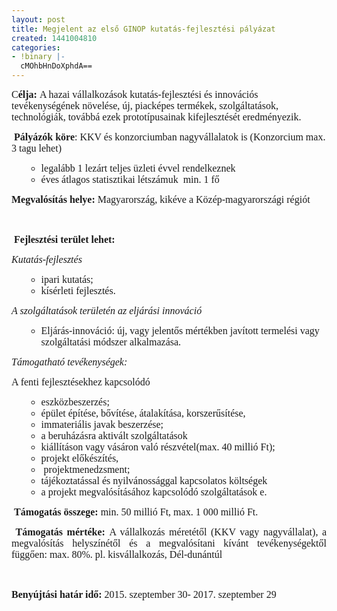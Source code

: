 ```yaml
---
layout: post
title: Megjelent az első GINOP kutatás-fejlesztési pályázat
created: 1441004810
categories:
- !binary |-
  cMOhbHnDoXphdA==
---
```

<p class="MsoNormal"><span style="font-size: 12.0pt; font-family: 'Times New Roman','serif'; mso-fareast-font-family: 'Times New Roman'; mso-fareast-language: HU;">C<strong>élja: </strong>A hazai vállalkozások kutatás-fejlesztési és innovációs tevékenységének növelése, új, piacképes termékek, szolgáltatások, technológiák, továbbá ezek prototípusainak kifejlesztését eredményezik.</span></p><p class="MsoNormal"><span style="font-size: 12.0pt; font-family: 'Times New Roman','serif'; mso-fareast-font-family: 'Times New Roman'; mso-fareast-language: HU;">&nbsp;<strong>Pályázók köre</strong>: KKV és konzorciumban nagyvállalatok is (Konzorcium max. 3 tagu lehet)</span></p><ul type="disc"><ul type="circle"><li class="MsoNormal"><span style="font-size: 12.0pt; font-family: 'Times New Roman','serif'; mso-fareast-font-family: 'Times New Roman'; mso-fareast-language: HU;">legalább 1 lezárt teljes üzleti évvel rendelkeznek</span></li><li class="MsoNormal"><span style="font-size: 12.0pt; font-family: 'Times New Roman','serif'; mso-fareast-font-family: 'Times New Roman'; mso-fareast-language: HU;">éves átlagos statisztikai létszámuk &nbsp;min. 1 fő &nbsp;</span></li></ul></ul><p class="MsoNormal"><strong><span style="font-size: 12.0pt; font-family: 'Times New Roman','serif'; mso-fareast-font-family: 'Times New Roman'; mso-fareast-language: HU;">Megvalósítás helye: </span></strong><span style="font-size: 12.0pt; font-family: 'Times New Roman','serif'; mso-fareast-font-family: 'Times New Roman'; mso-fareast-language: HU; mso-bidi-font-weight: bold;">Magyarország, kikéve a Közép-magyarországi régiót&nbsp; </span><span style="font-size: 12.0pt; font-family: 'Times New Roman','serif'; mso-fareast-font-family: 'Times New Roman'; mso-fareast-language: HU;"></span></p><p class="MsoNormal"><span style="font-size: 12.0pt; font-family: 'Times New Roman','serif'; mso-fareast-font-family: 'Times New Roman'; mso-fareast-language: HU;">&nbsp;</span></p><p class="MsoNormal"><strong><span style="font-size: 12.0pt; font-family: 'Times New Roman','serif'; mso-fareast-font-family: 'Times New Roman'; mso-fareast-language: HU;">&nbsp;Fejlesztési terület lehet:</span></strong><span style="font-size: 12.0pt; font-family: 'Times New Roman','serif'; mso-fareast-font-family: 'Times New Roman'; mso-fareast-language: HU;"></span></p><p class="MsoNormal"><em><span style="font-size: 12.0pt; font-family: 'Times New Roman','serif'; mso-fareast-font-family: 'Times New Roman'; mso-fareast-language: HU;">Kutatás-fejlesztés &nbsp;</span></em><span style="font-size: 12.0pt; font-family: 'Times New Roman','serif'; mso-fareast-font-family: 'Times New Roman'; mso-fareast-language: HU;"></span></p><ul type="disc"><ul type="circle"><li class="MsoNormal"><span style="font-size: 12.0pt; font-family: 'Times New Roman','serif'; mso-fareast-font-family: 'Times New Roman'; mso-fareast-language: HU;">ipari kutatás;</span></li><li class="MsoNormal"><span style="font-size: 12.0pt; font-family: 'Times New Roman','serif'; mso-fareast-font-family: 'Times New Roman'; mso-fareast-language: HU;">kísérleti fejlesztés.</span></li></ul></ul><p class="MsoNormal"><em><span style="font-size: 12.0pt; font-family: 'Times New Roman','serif'; mso-fareast-font-family: 'Times New Roman'; mso-fareast-language: HU;">A szolgáltatások területén az eljárási innováció</span></em><span style="font-size: 12.0pt; font-family: 'Times New Roman','serif'; mso-fareast-font-family: 'Times New Roman'; mso-fareast-language: HU;"></span></p><ul type="disc"><ul type="circle"><li class="MsoNormal"><span style="font-size: 12.0pt; font-family: 'Times New Roman','serif'; mso-fareast-font-family: 'Times New Roman'; mso-fareast-language: HU;">Eljárás-innováció: új, vagy jelentős mértékben javított termelési vagy szolgáltatási módszer alkalmazása.</span></li></ul></ul><p class="MsoNormal"><em><span style="font-size: 12.0pt; font-family: 'Times New Roman','serif'; mso-fareast-font-family: 'Times New Roman'; mso-fareast-language: HU;">Támogatható tevékenységek:</span></em><span style="font-size: 12.0pt; font-family: 'Times New Roman','serif'; mso-fareast-font-family: 'Times New Roman'; mso-fareast-language: HU;"></span></p><p class="MsoNormal"><span style="font-size: 12.0pt; font-family: 'Times New Roman','serif'; mso-fareast-font-family: 'Times New Roman'; mso-fareast-language: HU;">A fenti fejlesztésekhez kapcsolódó</span></p><ul type="disc"><ul type="circle"><li class="MsoNormal"><span style="font-size: 12.0pt; font-family: 'Times New Roman','serif'; mso-fareast-font-family: 'Times New Roman'; mso-fareast-language: HU;">eszközbeszerzés;</span></li><li class="MsoNormal"><span style="font-size: 12.0pt; font-family: 'Times New Roman','serif'; mso-fareast-font-family: 'Times New Roman'; mso-fareast-language: HU;">épület építése, bővítése, átalakítása, korszerűsítése, &nbsp;</span></li><li class="MsoNormal"><span style="font-size: 12.0pt; font-family: 'Times New Roman','serif'; mso-fareast-font-family: 'Times New Roman'; mso-fareast-language: HU;">immateriális javak beszerzése;</span></li><li class="MsoNormal"><span style="font-size: 12.0pt; font-family: 'Times New Roman','serif'; mso-fareast-font-family: 'Times New Roman'; mso-fareast-language: HU;">a beruházásra aktivált szolgáltatások</span></li><li class="MsoNormal"><span style="font-size: 12.0pt; font-family: 'Times New Roman','serif'; mso-fareast-font-family: 'Times New Roman'; mso-fareast-language: HU;">kiállításon vagy vásáron való részvétel(max. 40 millió Ft);</span></li><li class="MsoNormal"><span style="font-size: 12.0pt; font-family: 'Times New Roman','serif'; mso-fareast-font-family: 'Times New Roman'; mso-fareast-language: HU;">projekt előkészítés,</span></li><li class="MsoNormal"><span style="font-size: 12.0pt; font-family: 'Times New Roman','serif'; mso-fareast-font-family: 'Times New Roman'; mso-fareast-language: HU;">&nbsp;projektmenedzsment;</span></li><li class="MsoNormal"><span style="font-size: 12.0pt; font-family: 'Times New Roman','serif'; mso-fareast-font-family: 'Times New Roman'; mso-fareast-language: HU;">tájékoztatással és nyilvánossággal kapcsolatos költségek</span></li><li class="MsoNormal"><span style="font-size: 12.0pt; font-family: 'Times New Roman','serif'; mso-fareast-font-family: 'Times New Roman'; mso-fareast-language: HU;">a projekt megvalósításához kapcsolódó szolgáltatások e.</span></li></ul></ul><p class="MsoNormal"><span style="font-size: 12.0pt; font-family: 'Times New Roman','serif'; mso-fareast-font-family: 'Times New Roman'; mso-fareast-language: HU;">&nbsp;<strong>Támogatás összege:</strong> min. 50 millió Ft, max. 1 000 millió Ft.</span></p><p class="MsoNormal" style="text-align: justify;"><span style="font-size: 12.0pt; font-family: 'Times New Roman','serif'; mso-fareast-font-family: 'Times New Roman'; mso-fareast-language: HU;">&nbsp;<strong>Támogatás mértéke: </strong>A vállalkozás méretétől (KKV vagy nagyvállalat), a megvalósítás helyszínétől és a megvalósítani kívánt tevékenységektől függően: max. 80%. pl. kisvállalkozás, Dél-dunántúl</span></p><p class="MsoNormal"><span style="font-size: 12.0pt; font-family: 'Times New Roman','serif'; mso-fareast-font-family: 'Times New Roman'; mso-fareast-language: HU;">&nbsp;</span></p><p class="MsoNormal"><strong><span style="font-size: 12.0pt; font-family: 'Times New Roman','serif'; mso-fareast-font-family: 'Times New Roman'; mso-fareast-language: HU;">Benyújtási határ idő:</span></strong><span style="font-size: 12.0pt; font-family: 'Times New Roman','serif'; mso-fareast-font-family: 'Times New Roman'; mso-fareast-language: HU;"> 2015. szeptember 30- 2017. szeptember 29 </span></p><p>&nbsp;</p><p class="MsoNormal"><span style="font-size: 12.0pt; font-family: 'Times New Roman','serif'; mso-fareast-font-family: 'Times New Roman'; mso-fareast-language: HU;">&nbsp;</span></p>
